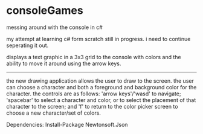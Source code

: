 # consoleGames
messing around with the console in c#

my attempt at learning c# form scratch
still in progress. i need to continue seperating it out.


displays a text graphic in a 3x3 grid to the console with colors and the ability to move it around using the arrow keys.


************************************************************************
the new drawing application allows the user to draw to the screen. the user can choose a character and both a foreground and background color for the character. the controls are as follows: 'arrow keys'/'wasd' to navigate; 'spacebar' to select a character and color, or to select the placement of that character to the screen; and 'f' to return to the color picker screen to choose a new character/set of colors. 


Dependencies: Install-Package Newtonsoft.Json 

